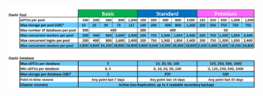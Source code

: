 ![Szolgáltatásszintek a rugalmas készletekhez](./media/sql-database-service-tiers-table-elastic-db-pools/sql-database-service-tiers-table-elastic-db-pools.png) 


<!--HONumber=Jun16_HO2-->


